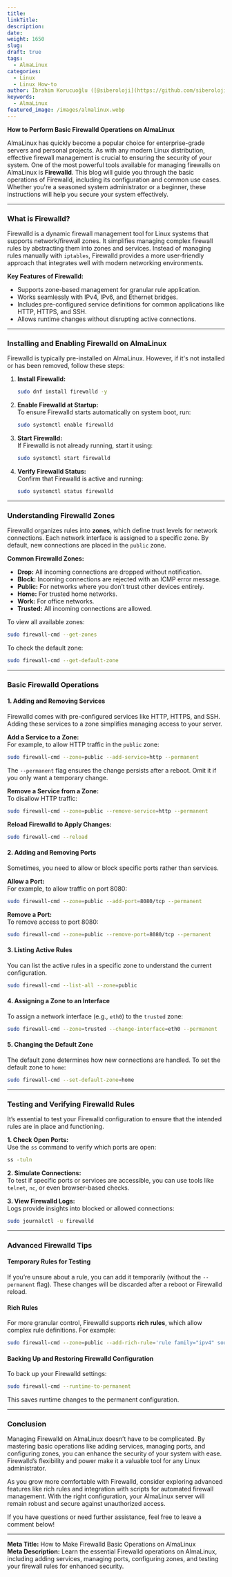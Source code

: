 ```yaml
---
title: 
linkTitle: 
description: 
date: 
weight: 1650
slug: 
draft: true
tags:
  - AlmaLinux
categories:
  - Linux
  - Linux How-to
author: İbrahim Korucuoğlu ([@siberoloji](https://github.com/siberoloji))
keywords:
  - AlmaLinux
featured_image: /images/almalinux.webp
---
```

**How to Perform Basic Firewalld Operations on AlmaLinux**  

AlmaLinux has quickly become a popular choice for enterprise-grade servers and personal projects. As with any modern Linux distribution, effective firewall management is crucial to ensuring the security of your system. One of the most powerful tools available for managing firewalls on AlmaLinux is **Firewalld**. This blog will guide you through the basic operations of Firewalld, including its configuration and common use cases. Whether you're a seasoned system administrator or a beginner, these instructions will help you secure your system effectively.  

---

### **What is Firewalld?**  
Firewalld is a dynamic firewall management tool for Linux systems that supports network/firewall zones. It simplifies managing complex firewall rules by abstracting them into zones and services. Instead of managing rules manually with `iptables`, Firewalld provides a more user-friendly approach that integrates well with modern networking environments.  

**Key Features of Firewalld:**  
- Supports zone-based management for granular rule application.  
- Works seamlessly with IPv4, IPv6, and Ethernet bridges.  
- Includes pre-configured service definitions for common applications like HTTP, HTTPS, and SSH.  
- Allows runtime changes without disrupting active connections.  

---

### **Installing and Enabling Firewalld on AlmaLinux**  
Firewalld is typically pre-installed on AlmaLinux. However, if it's not installed or has been removed, follow these steps:  

1. **Install Firewalld:**  
   ```bash
   sudo dnf install firewalld -y
   ```  

2. **Enable Firewalld at Startup:**  
   To ensure Firewalld starts automatically on system boot, run:  
   ```bash
   sudo systemctl enable firewalld
   ```  

3. **Start Firewalld:**  
   If Firewalld is not already running, start it using:  
   ```bash
   sudo systemctl start firewalld
   ```  

4. **Verify Firewalld Status:**  
   Confirm that Firewalld is active and running:  
   ```bash
   sudo systemctl status firewalld
   ```  

---

### **Understanding Firewalld Zones**  
Firewalld organizes rules into **zones**, which define trust levels for network connections. Each network interface is assigned to a specific zone. By default, new connections are placed in the `public` zone.  

**Common Firewalld Zones:**  
- **Drop:** All incoming connections are dropped without notification.  
- **Block:** Incoming connections are rejected with an ICMP error message.  
- **Public:** For networks where you don’t trust other devices entirely.  
- **Home:** For trusted home networks.  
- **Work:** For office networks.  
- **Trusted:** All incoming connections are allowed.  

To view all available zones:  
```bash
sudo firewall-cmd --get-zones
```  

To check the default zone:  
```bash
sudo firewall-cmd --get-default-zone
```  

---

### **Basic Firewalld Operations**  

#### **1. Adding and Removing Services**  
Firewalld comes with pre-configured services like HTTP, HTTPS, and SSH. Adding these services to a zone simplifies managing access to your server.  

**Add a Service to a Zone:**  
For example, to allow HTTP traffic in the `public` zone:  
```bash
sudo firewall-cmd --zone=public --add-service=http --permanent
```  
The `--permanent` flag ensures the change persists after a reboot. Omit it if you only want a temporary change.  

**Remove a Service from a Zone:**  
To disallow HTTP traffic:  
```bash
sudo firewall-cmd --zone=public --remove-service=http --permanent
```  

**Reload Firewalld to Apply Changes:**  
```bash
sudo firewall-cmd --reload
```  

#### **2. Adding and Removing Ports**  
Sometimes, you need to allow or block specific ports rather than services.  

**Allow a Port:**  
For example, to allow traffic on port 8080:  
```bash
sudo firewall-cmd --zone=public --add-port=8080/tcp --permanent
```  

**Remove a Port:**  
To remove access to port 8080:  
```bash
sudo firewall-cmd --zone=public --remove-port=8080/tcp --permanent
```  

#### **3. Listing Active Rules**  
You can list the active rules in a specific zone to understand the current configuration.  
```bash
sudo firewall-cmd --list-all --zone=public
```  

#### **4. Assigning a Zone to an Interface**  
To assign a network interface (e.g., `eth0`) to the `trusted` zone:  
```bash
sudo firewall-cmd --zone=trusted --change-interface=eth0 --permanent
```  

#### **5. Changing the Default Zone**  
The default zone determines how new connections are handled. To set the default zone to `home`:  
```bash
sudo firewall-cmd --set-default-zone=home
```  

---

### **Testing and Verifying Firewalld Rules**  
It’s essential to test your Firewalld configuration to ensure that the intended rules are in place and functioning.  

**1. Check Open Ports:**  
Use the `ss` command to verify which ports are open:  
```bash
ss -tuln
```  

**2. Simulate Connections:**  
To test if specific ports or services are accessible, you can use tools like `telnet`, `nc`, or even browser-based checks.  

**3. View Firewalld Logs:**  
Logs provide insights into blocked or allowed connections:  
```bash
sudo journalctl -u firewalld
```  

---

### **Advanced Firewalld Tips**  

#### **Temporary Rules for Testing**  
If you’re unsure about a rule, you can add it temporarily (without the `--permanent` flag). These changes will be discarded after a reboot or Firewalld reload.  

#### **Rich Rules**  
For more granular control, Firewalld supports **rich rules**, which allow complex rule definitions. For example:  
```bash
sudo firewall-cmd --zone=public --add-rich-rule='rule family="ipv4" source address="192.168.1.100" service name="ssh" accept'
```  

#### **Backing Up and Restoring Firewalld Configuration**  
To back up your Firewalld settings:  
```bash
sudo firewall-cmd --runtime-to-permanent
```  
This saves runtime changes to the permanent configuration.  

---

### **Conclusion**  
Managing Firewalld on AlmaLinux doesn’t have to be complicated. By mastering basic operations like adding services, managing ports, and configuring zones, you can enhance the security of your system with ease. Firewalld’s flexibility and power make it a valuable tool for any Linux administrator.  

As you grow more comfortable with Firewalld, consider exploring advanced features like rich rules and integration with scripts for automated firewall management. With the right configuration, your AlmaLinux server will remain robust and secure against unauthorized access.  

If you have questions or need further assistance, feel free to leave a comment below!  

---  

**Meta Title:** How to Make Firewalld Basic Operations on AlmaLinux  
**Meta Description:** Learn the essential Firewalld operations on AlmaLinux, including adding services, managing ports, configuring zones, and testing your firewall rules for enhanced security.